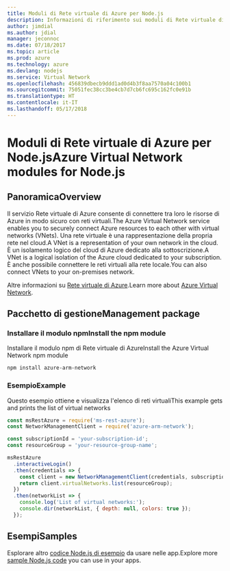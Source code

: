 ```yaml
---
title: Moduli di Rete virtuale di Azure per Node.js
description: Informazioni di riferimento sui moduli di Rete virtuale di Azure per Node.js
author: jimdial
ms.author: jdial
manager: jeconnoc
ms.date: 07/18/2017
ms.topic: article
ms.prod: azure
ms.technology: azure
ms.devlang: nodejs
ms.service: Virtual Network
ms.openlocfilehash: 456839dbecb9ddd1ad0d4b3f8aa7570a04c100b1
ms.sourcegitcommit: 75051fec38cc3be4cb7d7cb6fc695c162fc0e91b
ms.translationtype: HT
ms.contentlocale: it-IT
ms.lasthandoff: 05/17/2018
---
```

# <a name="azure-virtual-network-modules-for-nodejs"></a><span data-ttu-id="b6f7c-103">Moduli di Rete virtuale di Azure per Node.js</span><span class="sxs-lookup"><span data-stu-id="b6f7c-103">Azure Virtual Network modules for Node.js</span></span>

## <a name="overview"></a><span data-ttu-id="b6f7c-104">Panoramica</span><span class="sxs-lookup"><span data-stu-id="b6f7c-104">Overview</span></span>

<span data-ttu-id="b6f7c-105">Il servizio Rete virtuale di Azure consente di connettere tra loro le risorse di Azure in modo sicuro con reti virtuali.</span><span class="sxs-lookup"><span data-stu-id="b6f7c-105">The Azure Virtual Network service enables you to securely connect Azure resources to each other with virtual networks (VNets).</span></span> <span data-ttu-id="b6f7c-106">Una rete virtuale è una rappresentazione della propria rete nel cloud.</span><span class="sxs-lookup"><span data-stu-id="b6f7c-106">A VNet is a representation of your own network in the cloud.</span></span> <span data-ttu-id="b6f7c-107">È un isolamento logico del cloud di Azure dedicato alla sottoscrizione.</span><span class="sxs-lookup"><span data-stu-id="b6f7c-107">A VNet is a logical isolation of the Azure cloud dedicated to your subscription.</span></span> <span data-ttu-id="b6f7c-108">È anche possibile connettere le reti virtuali alla rete locale.</span><span class="sxs-lookup"><span data-stu-id="b6f7c-108">You can also connect VNets to your on-premises network.</span></span>

<span data-ttu-id="b6f7c-109">Altre informazioni su [Rete virtuale di Azure](https://docs.microsoft.com/azure/virtual-network/virtual-networks-overview).</span><span class="sxs-lookup"><span data-stu-id="b6f7c-109">Learn more about [Azure Virtual Network](https://docs.microsoft.com/azure/virtual-network/virtual-networks-overview).</span></span>

## <a name="management-package"></a><span data-ttu-id="b6f7c-110">Pacchetto di gestione</span><span class="sxs-lookup"><span data-stu-id="b6f7c-110">Management package</span></span>

### <a name="install-the-npm-module"></a><span data-ttu-id="b6f7c-111">Installare il modulo npm</span><span class="sxs-lookup"><span data-stu-id="b6f7c-111">Install the npm module</span></span>

<span data-ttu-id="b6f7c-112">Installare il modulo npm di Rete virtuale di Azure</span><span class="sxs-lookup"><span data-stu-id="b6f7c-112">Install the Azure Virtual Network npm module</span></span>

```bash
npm install azure-arm-network
```

### <a name="example"></a><span data-ttu-id="b6f7c-113">Esempio</span><span class="sxs-lookup"><span data-stu-id="b6f7c-113">Example</span></span>

<span data-ttu-id="b6f7c-114">Questo esempio ottiene e visualizza l'elenco di reti virtuali</span><span class="sxs-lookup"><span data-stu-id="b6f7c-114">This example gets and prints the list of virtual networks</span></span>

```javascript
const msRestAzure = require('ms-rest-azure');
const NetworkManagementClient = require('azure-arm-network');

const subscriptionId = 'your-subscription-id';
const resourceGroup = 'your-resource-group-name';

msRestAzure
  .interactiveLogin()
  .then(credentials => {
    const client = new NetworkManagementClient(credentials, subscriptionId);
    return client.virtualNetworks.list(resourceGroup);
  })
  .then(networkList => {
    console.log('List of virtual networks:');
    console.dir(networkList, { depth: null, colors: true });
  });

```

## <a name="samples"></a><span data-ttu-id="b6f7c-115">Esempi</span><span class="sxs-lookup"><span data-stu-id="b6f7c-115">Samples</span></span>

<span data-ttu-id="b6f7c-116">Esplorare altro [codice Node.js di esempio](https://azure.microsoft.com/resources/samples/?platform=nodejs) da usare nelle app.</span><span class="sxs-lookup"><span data-stu-id="b6f7c-116">Explore more [sample Node.js code](https://azure.microsoft.com/resources/samples/?platform=nodejs) you can use in your apps.</span></span>
